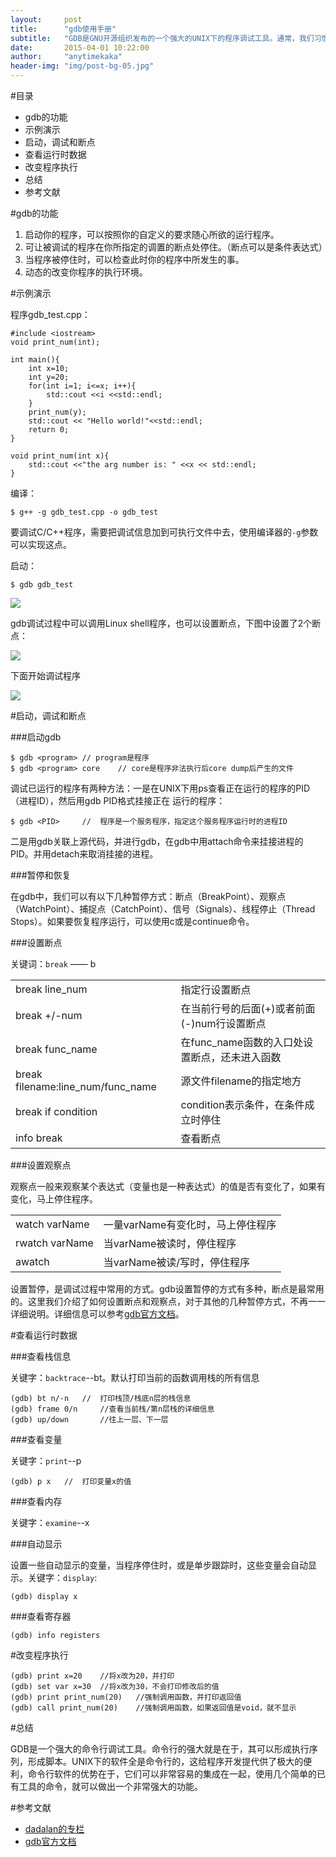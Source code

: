 ```yaml
---
layout:     post
title:      "gdb使用手册"
subtitle:   "GDB是GNU开源组织发布的一个强大的UNIX下的程序调试工具。通常，我们习惯于使用图形界面的集成开发工具，像VC、Eclipse等IDE的调试，但如果你是在UNIX平台下做软件，你会发现GDB这个调试工具有比VC、Eclipse的图形化调试器更强大的功能。"
date:       2015-04-01 10:22:00
author:     "anytimekaka"
header-img: "img/post-bg-05.jpg"
---
```


#目录

* gdb的功能
* 示例演示
* 启动，调试和断点
* 查看运行时数据
* 改变程序执行
* 总结
* 参考文献

#gdb的功能

1. 启动你的程序，可以按照你的自定义的要求随心所欲的运行程序。 
2. 可让被调试的程序在你所指定的调置的断点处停住。（断点可以是条件表达式） 
3. 当程序被停住时，可以检查此时你的程序中所发生的事。 
4. 动态的改变你程序的执行环境。 

#示例演示

程序gdb_test.cpp：

	#include <iostream>
	void print_num(int);

	int main(){
        int x=10;
        int y=20;
        for(int i=1; i<=x; i++){
        	std::cout <<i <<std::endl;
        }
        print_num(y);
        std::cout << "Hello world!"<<std::endl;
        return 0;
	}

	void print_num(int x){
        std::cout <<"the arg number is: " <<x << std::endl;
	}

编译：

	$ g++ -g gdb_test.cpp -o gdb_test

要调试C/C++程序，需要把调试信息加到可执行文件中去，使用编译器的`-g`参数可以实现这点。

启动：

	$ gdb gdb_test

<img src="http://anytimekaka.github.io/img/postimg/20150401104746.png"/>

gdb调试过程中可以调用Linux shell程序，也可以设置断点，下图中设置了2个断点：

<img src="http://anytimekaka.github.io/img/postimg/20150401110302.png"/>

下面开始调试程序

<img src="http://anytimekaka.github.io/img/postimg/20150401110952.png"/>

#启动，调试和断点

###启动gdb

	$ gdb <program>	// program是程序
	$ gdb <program> core	// core是程序非法执行后core dump后产生的文件

调试已运行的程序有两种方法：一是在UNIX下用ps查看正在运行的程序的PID（进程ID），然后用gdb PID格式挂接正在
运行的程序：

	$ gdb <PID>		//	程序是一个服务程序，指定这个服务程序运行时的进程ID
	
二是用gdb关联上源代码，并进行gdb，在gdb中用attach命令来挂接进程的PID。并用detach来取消挂接的进程。 

###暂停和恢复

在gdb中，我们可以有以下几种暂停方式：断点（BreakPoint）、观察点（WatchPoint）、捕捉点（CatchPoint）、信号（Signals）、线程停止（Thread Stops）。如果要恢复程序运行，可以使用c或是continue命令。 

###设置断点

关键词：`break` —— b

<table>
<tr><td>break line_num</td><td>指定行设置断点</td></tr>
<tr><td>break +/-num</td><td>在当前行号的后面(+)或者前面(-)num行设置断点</td></tr>
<tr><td>break func_name</td><td>在func_name函数的入口处设置断点，还未进入函数</td></tr>
<tr><td>break filename:line_num/func_name</td><td>源文件filename的指定地方</td></tr>
<tr><td>break if condition</td><td>condition表示条件，在条件成立时停住</td></tr>
<tr><td>info break</td><td>查看断点</td></tr>
</table>

###设置观察点

观察点一般来观察某个表达式（变量也是一种表达式）的值是否有变化了，如果有变化，马上停住程序。

<table>
<tr><td>watch varName</td><td>一量varName有变化时，马上停住程序</td></tr>
<tr><td>rwatch varName</td><td>当varName被读时，停住程序</td></tr>
<tr><td>awatch</td><td>当varName被读/写时，停住程序</td></tr>
</table>

设置暂停，是调试过程中常用的方式。gdb设置暂停的方式有多种，断点是最常用的。这里我们介绍了如何设置断点和观察点，对于其他的几种暂停方式，不再一一详细说明。详细信息可以参考<a href="https://sourceware.org/gdb/current/onlinedocs/gdb/">gdb官方文档</a>。

#查看运行时数据

###查看栈信息

关键字：`backtrace`--bt。默认打印当前的函数调用栈的所有信息

	(gdb) bt n/-n	//  打印栈顶/栈底n层的栈信息
	(gdb) frame 0/n		//查看当前栈/第n层栈的详细信息
	(gdb) up/down		//往上一层、下一层

###查看变量

关键字：`print`--p

	(gdb) p x	//	打印变量x的值

###查看内存

关键字：`examine`--x

###自动显示

设置一些自动显示的变量，当程序停住时，或是单步跟踪时，这些变量会自动显示。关键字：`display`:

	(gdb) display x

###查看寄存器

	(gdb) info registers 

#改变程序执行

	(gdb) print x=20	//将x改为20，并打印
	(gdb) set var x=30	//将x改为30，不会打印修改后的值
	(gdb) print print_num(20)	//强制调用函数，并打印返回值
	(gdb) call print_num(20)	//强制调用函数，如果返回值是void，就不显示

#总结

GDB是一个强大的命令行调试工具。命令行的强大就是在于，其可以形成执行序列，形成脚本。UNIX下的软件全是命令行的，这给程序开发提代供了极大的便利，命令行软件的优势在于，它们可以非常容易的集成在一起，使用几个简单的已有工具的命令，就可以做出一个非常强大的功能。 

#参考文献

* <a href="http://blog.csdn.net/dadalan/article/details/3758025">dadalan的专栏</a>
* <a href="https://sourceware.org/gdb/current/onlinedocs/gdb/">gdb官方文档</a>

